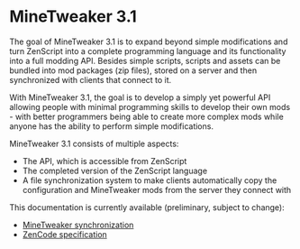 # MineTweaker 3.1
The goal of MineTweaker 3.1 is to expand beyond simple modifications and turn ZenScript into a complete programming language and its functionality into a full modding API. Besides simple scripts, scripts and assets can be bundled into mod packages (zip files), stored on a server and then synchronized with clients that connect to it.

With MineTweaker 3.1, the goal is to develop a simply yet powerful API allowing people with minimal programming skills to develop their own mods - with better programmers being able to create more complex mods while anyone has the ability to perform simple modifications.

MineTweaker 3.1 consists of multiple aspects:
- The API, which is accessible from ZenScript
- The completed version of the ZenScript language
- A file synchronization system to make clients automatically copy the configuration and MineTweaker mods from the server they connect with

This documentation is currently available (preliminary, subject to change):
- [MineTweaker synchronization](https://minetweaker.github.io/wiki/MineTweaker_synchronization)
- [ZenCode specification](https://minetweaker.github.io/wiki/ZenCode_specification)